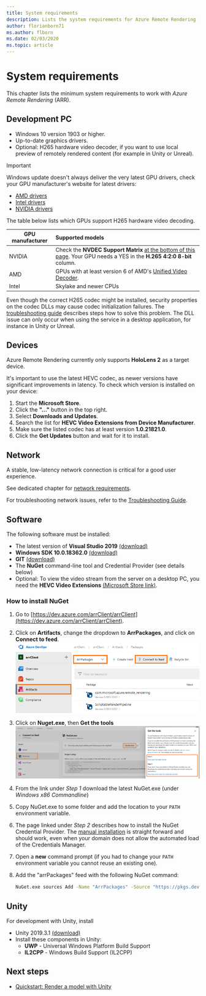 ```yaml
---
title: System requirements
description: Lists the system requirements for Azure Remote Rendering
author: florianborn71
ms.author: flborn
ms.date: 02/03/2020
ms.topic: article
---
```


# System requirements

This chapter lists the minimum system requirements to work with *Azure Remote Rendering* (ARR).

## Development PC

* Windows 10 version 1903 or higher.
* Up-to-date graphics drivers.
* Optional: H265 hardware video decoder, if you want to use local preview of remotely rendered content (for example in Unity or Unreal).

> [!IMPORTANT]
> Windows update doesn't always deliver the very latest GPU drivers, check your GPU manufacturer's website for latest drivers:
>
> * [AMD drivers](https://www.amd.com/en/support)
> * [Intel drivers](https://www.intel.com/content/www/us/en/support/detect.html)
> * [NVIDIA drivers](https://www.nvidia.com/Download/index.aspx)

The table below lists which GPUs support H265 hardware video decoding.

| GPU manufacturer | Supported models |
|-----------|:-----------|
| NVIDIA | Check the **NVDEC Support Matrix** [at the bottom of this page](https://developer.nvidia.com/video-encode-decode-gpu-support-matrix). Your GPU needs a YES in the **H.265 4:2:0 8-bit** column. |
| AMD | GPUs with at least version 6 of AMD's [Unified Video Decoder](https://en.wikipedia.org/wiki/Unified_Video_Decoder#UVD_6). |
| Intel | Skylake and newer CPUs |

Even though the correct H265 codec might be installed, security properties on the codec DLLs may cause codec initialization failures. The [troubleshooting guide](../resources/troubleshoot.md#h265-codec-not-available) describes steps how to solve this problem. The DLL issue can only occur when using the service in a desktop application, for instance in Unity or Unreal.

## Devices

Azure Remote Rendering currently only supports **HoloLens 2** as a target device.

It's important to use the latest HEVC codec, as newer versions have significant improvements in latency. To check which version is installed on your device:

1. Start the **Microsoft Store**.
1. Click the **"..."** button in the top right.
1. Select **Downloads and Updates**.
1. Search the list for **HEVC Video Extensions from Device Manufacturer**.
1. Make sure the listed codec has at least version **1.0.21821.0**.
1. Click the **Get Updates** button and wait for it to install.

## Network

A stable, low-latency network connection is critical for a good user experience.

See dedicated chapter for [network requirements](../reference/network-requirements.md).

For troubleshooting network issues, refer to the [Troubleshooting Guide](../resources/troubleshoot.md#unstable-holograms).

## Software

The following software must be installed:

* The latest version of **Visual Studio 2019** [(download)](https://visualstudio.microsoft.com/vs/older-downloads/)
* **Windows SDK 10.0.18362.0** [(download)](https://developer.microsoft.com/windows/downloads/windows-10-sdk)
* **GIT** [(download)](https://git-scm.com/downloads)
* The **NuGet** command-line tool and Credential Provider (see details below)
* Optional: To view the video stream from the server on a desktop PC, you need the **HEVC Video Extensions** [(Microsoft Store link)](https://www.microsoft.com/p/hevc-video-extensions/9nmzlz57r3t7).

### How to install NuGet

1. Go to [https://dev.azure.com/arrClient/arrClient](https://dev.azure.com/arrClient/arrClient).
1. Click on **Artifacts**, change the dropdown to **ArrPackages**, and click on **Connect to feed**.
  ![Connect to Feed 1](./media/connect-to-feed.png)
1. Click on **Nuget.exe**, then **Get the tools**
  ![Connect to Feed 2](./media/connect-to-feed-2.png)
1. From the link under *Step 1* download the latest NuGet.exe (under *Windows x86 Commandline*)
1. Copy NuGet.exe to some folder and add the location to your `PATH` environment variable.
1. The page linked under *Step 2* describes how to install the NuGet Credential Provider. The [manual installation](https://github.com/microsoft/artifacts-credprovider#manual-installation-on-windows) is straight forward and should work, even when your domain does not allow the automated load of the Credentials Manager.
1. Open a **new** command prompt (if you had to change your `PATH` environment variable you cannot reuse an existing one).
1. Add the "arrPackages" feed with the following NuGet command:
  
    ```cmd
    NuGet.exe sources Add -Name "ArrPackages" -Source "https://pkgs.dev.azure.com/arrClient/_packaging/ArrPackages/nuget/v3/index.json"
    ```

## Unity

For development with Unity, install

* Unity 2019.3.1 [(download)](https://unity3d.com/get-unity/download)
* Install these components in Unity:
  * **UWP** - Universal Windows Platform Build Support
  * **IL2CPP** - Windows Build Support (IL2CPP)

## Next steps

* [Quickstart: Render a model with Unity](../quickstarts/render-model.md)

